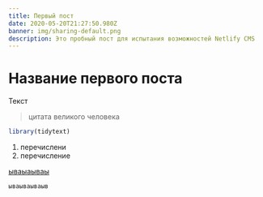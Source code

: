 ```yaml
---
title: Первый пост
date: 2020-05-20T21:27:50.980Z
banner: img/sharing-default.png
description: Это пробный пост для испытания возможностей Netlify CMS
---
```

# Название первого поста

Текст

> цитата великого человека

```r
library(tidytext)
```

1. перечислени
2. перечисление

[ываыаываы](https://www.netlifycms.org/docs/add-to-your-site)

`ываываываыв`